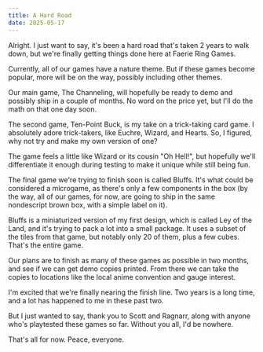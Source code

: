 ```yaml
---
title: A Hard Road
date: 2025-05-17
---
```


Alright. I just want to say, it's been a hard road that's taken 2 years to walk down, but we're finally getting things done here at Faerie Ring Games.  

Currently, all of our games have a nature theme. But if these games become popular, more will be on the way, possibly including other themes.

Our main game, The Channeling, will hopefully be ready to demo and possibly ship in a couple of months. No word on the price yet, but I'll do the math on that one day soon. 

The second game, Ten-Point Buck, is my take on a trick-taking card game. I absolutely adore trick-takers, like Euchre, Wizard, and Hearts. So, I figured, why not try and make my own version of one?

The game feels a little like Wizard or its cousin "Oh Hell!", but hopefully we'll differentiate it enough during testing to make it unique while still being fun. 

The final game we're trying to finish soon is called Bluffs. It's what could be considered a microgame, as there's only a few components in the box (by the way, all of our games, for now, are going to ship in the same nondescript brown box, with a simple label on it).

Bluffs is a miniaturized version of my first design, which is called Ley of the Land, and it's trying to pack a lot into a small package. It uses a subset of the tiles from that game, but notably only 20 of them, plus a few cubes. That's the entire game. 

Our plans are to finish as many of these games as possible in two months, and see if we can get demo copies printed. From there we can take the copies to locations like the local anime convention and gauge interest. 

I'm excited that we're finally nearing the finish line. Two years is a long time, and a lot has happened to me in these past two. 

But I just wanted to say, thank you to Scott and Ragnarr, along with anyone who's playtested these games so far. Without you all, I'd be nowhere. 

That's all for now. Peace, everyone.     
